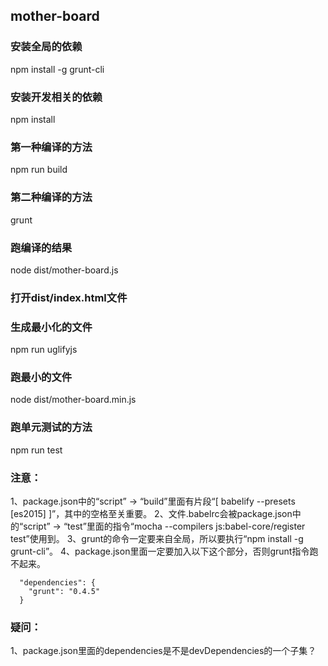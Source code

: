 mother-board
---------------------

### 安装全局的依赖

npm install -g grunt-cli

### 安装开发相关的依赖

npm install

### 第一种编译的方法

npm run build

### 第二种编译的方法

grunt

### 跑编译的结果

node dist/mother-board.js

### 打开dist/index.html文件

### 生成最小化的文件

npm run uglifyjs

### 跑最小的文件

node dist/mother-board.min.js

### 跑单元测试的方法

npm run test

### 注意：

1、package.json中的“script” -> “build”里面有片段“[ babelify --presets [es2015] ]”，其中的空格至关重要。
2、文件.babelrc会被package.json中的“script” -> “test”里面的指令“mocha --compilers js:babel-core/register test”使用到。
3、grunt的命令一定要来自全局，所以要执行“npm install -g grunt-cli”。
4、package.json里面一定要加入以下这个部分，否则grunt指令跑不起来。

```
  "dependencies": {
    "grunt": "0.4.5"
  }
```

### 疑问：

1、package.json里面的dependencies是不是devDependencies的一个子集？

